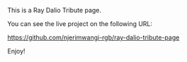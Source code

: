 This is a Ray Dalio Tribute page.

You can see the live project on the following URL:

https://github.com/njerimwangi-rgb/ray-dalio-tribute-page

Enjoy!
